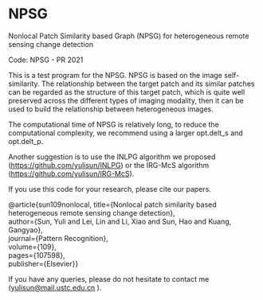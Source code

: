 # NPSG
Nonlocal Patch Similarity based Graph (NPSG) for heterogeneous remote sensing change detection

Code: NPSG - PR 2021

This is a test program for the NPSG. NPSG is based on the image self-similarity. 
The relationship between the target patch and its similar patches can be regarded 
as the structure of this target patch, which is quite well preserved across the different types
of imaging modality, then it can be used to build the relationship between heterogeneous images.

The computational time of NPSG is relatively long, to reduce the
computational complexity, we recommend using a larger opt.delt_s and
opt.delt_p.

Another suggestion is to use the INLPG algorithm we proposed
(https://github.com/yulisun/INLPG) or the IRG-McS algorithm (https://github.com/yulisun/IRG-McS).

If you use this code for your research, please cite our papers.

@article{sun109nonlocal,
  title={Nonlocal patch similarity based heterogeneous remote sensing change detection},  
  author={Sun, Yuli and Lei, Lin and Li, Xiao and Sun, Hao and Kuang, Gangyao},  
  journal={Pattern Recognition},  
  volume={109},  
  pages={107598},  
  publisher={Elsevier}} 
 
If you have any queries, please do not hesitate to contact me (yulisun@mail.ustc.edu.cn ).


